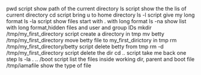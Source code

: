 pwd script show path of the current directory
ls script show the the lis of current directory
cd script bring u to home directory
ls -l script give my long format
ls -la script show files start with . with long format
ls -na show list with long format,hidden files and user and group IDs
mkdir /tmp/my_first_directory script create a directory in tmp
mv betty /tmp/my_first_directory move betty file to my_first_dirictory in tmp
rm /tmp/my_first_directory/betty script delete betty from tmp
rm -d /tmp/my_first_directory script delete the dir
cd .. script take me back one step
ls -la . .. /boot script list the files inside working dir, parent and boot
file /tmp/iamafile show the type of file 
